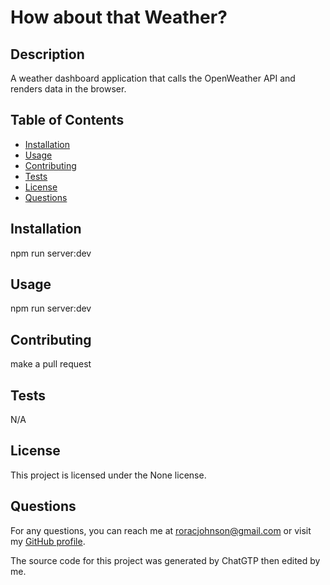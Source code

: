 
# How about that Weather?



## Description
A weather dashboard application that calls the OpenWeather API and renders data in the browser.

## Table of Contents
- [Installation](#installation)
- [Usage](#usage)
- [Contributing](#contributing)
- [Tests](#tests)
- [License](#license)
- [Questions](#questions)

## Installation
npm run server:dev

## Usage
npm run server:dev

## Contributing
make a pull request

## Tests
N/A

## License
This project is licensed under the None license.

## Questions
For any questions, you can reach me at [roracjohnson@gmail.com](mailto:roracjohnson@gmail.com) or visit my [GitHub profile](https://github.com/RoracJ).
  
The source code for this project was generated by ChatGTP then edited by me.
